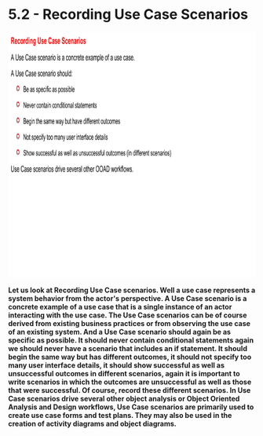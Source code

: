 # 5.2 - Recording Use Case Scenarios

<img src="/images/05_02_01.jpg" width="800" height="500">

**Let us look at Recording Use Case scenarios. Well a use case represents a system behavior from the actor's perspective. A Use Case scenario is a concrete example of a use case that is a single instance of an actor interacting with the use case. The Use Case scenarios can be of course derived from existing business practices or from observing the use case of an existing system. And a Use Case scenario should again be as specific as possible. It should never contain conditional statements again we should never have a scenario that includes an if statement. It should begin the same way but has different outcomes, it should not specify too many user interface details, it should show successful as well as unsuccessful outcomes in different scenarios, again it is important to write scenarios in which the outcomes are unsuccessful as well as those that were successful. Of course, record these different scenarios. In Use Case scenarios drive several other object analysis or Object Oriented Analysis and Design workflows, Use Case scenarios are primarily used to create use case forms and test plans. They may also be used in the creation of activity diagrams and object diagrams.**